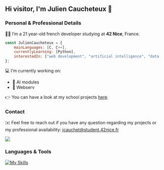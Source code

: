 ## Hi visitor, I'm Julien Caucheteux 👋

### Personal & Professional Details

👨‍💻 I’m a 21 year-old french developer studying at **42 Nice**, France.

```javascript
const JulienCaucheteux = {
    mainLanguages: [C, C++],
    currentlyLearning: [Python],
    interestedIn: ["web development", "artificial intelligence", "data science"]
};
```
💻 I’m currently working on:
- 🎸 AI modules
- 🌱 Webserv

👉 You can have a look at my school projects [here](https://github.com/julien-ctx/42_common_core/).

### Contact

✉️ Feel free to reach out if you have any question regarding my projects or my professional availability: jcauchet@student.42nice.fr

[<img src="https://img.shields.io/badge/LinkedIn-0077B5?style=for-the-badge&logo=linkedin&logoColor=white">](https://www.linkedin.com/in/julien-caucheteux-39bba6223/)
### Languages & Tools
[![My Skills](https://skillicons.dev/icons?i=c,cpp,python,html,css,vim,vscode,linux)](https://skillicons.dev)

